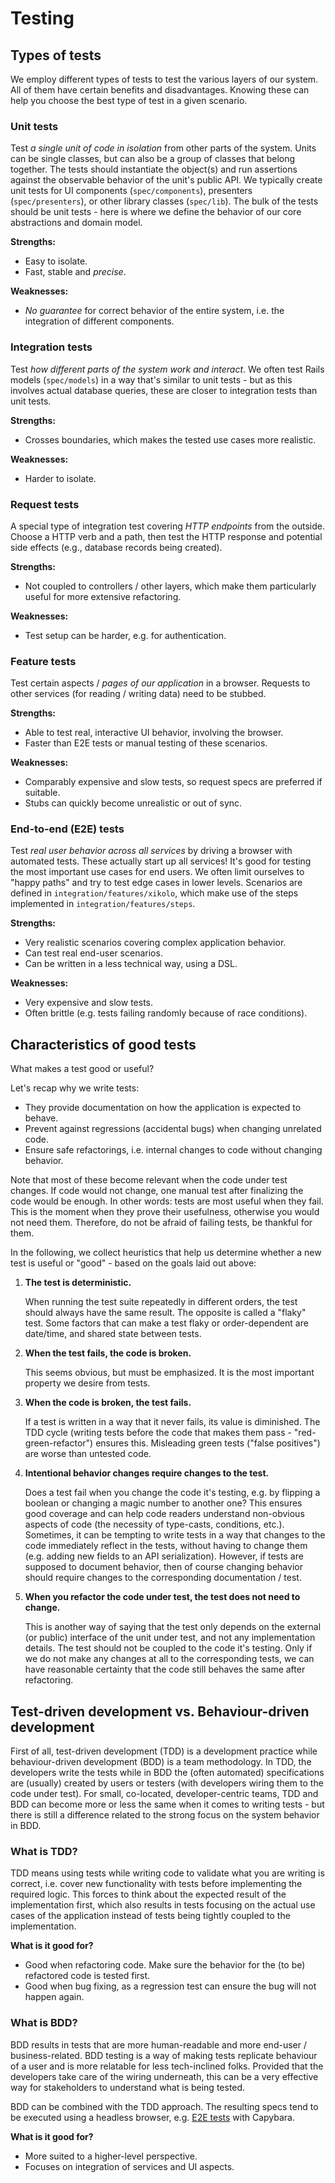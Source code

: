 # Testing

## Types of tests

We employ different types of tests to test the various layers of our system.
All of them have certain benefits and disadvantages.
Knowing these can help you choose the best type of test in a given scenario.

### Unit tests

Test _a single unit of code in isolation_ from other parts of the system.
Units can be single classes, but can also be a group of classes that belong together.
The tests should instantiate the object(s) and run assertions against the observable behavior of the unit's public API.
We typically create unit tests for UI components (`spec/components`), presenters (`spec/presenters`), or other library classes (`spec/lib`).
The bulk of the tests should be unit tests - here is where we define the behavior of our core abstractions and domain model.

**Strengths:**

- Easy to isolate.
- Fast, stable and _precise_.

**Weaknesses:**

- _No guarantee_ for correct behavior of the entire system, i.e. the integration of different components.

### Integration tests

Test _how different parts of the system work and interact_.
We often test Rails models (`spec/models`) in a way that's similar to unit tests - but as this involves actual database queries, these are closer to integration tests than unit tests.

**Strengths:**

- Crosses boundaries, which makes the tested use cases more realistic.

**Weaknesses:**

- Harder to isolate.

### Request tests

A special type of integration test covering _HTTP endpoints_ from the outside.
Choose a HTTP verb and a path, then test the HTTP response and potential side effects (e.g., database records being created).

**Strengths:**

- Not coupled to controllers / other layers, which make them particularly useful for more extensive refactoring.

**Weaknesses:**

- Test setup can be harder, e.g. for authentication.

### Feature tests

Test certain aspects / _pages of our application_ in a browser.
Requests to other services (for reading / writing data) need to be stubbed.

**Strengths:**

- Able to test real, interactive UI behavior, involving the browser.
- Faster than E2E tests or manual testing of these scenarios.

**Weaknesses:**

- Comparably expensive and slow tests, so request specs are preferred if suitable.
- Stubs can quickly become unrealistic or out of sync.

### End-to-end (E2E) tests

Test _real user behavior across all services_ by driving a browser with automated tests.
These actually start up all services!
It's good for testing the most important use cases for end users.
We often limit ourselves to "happy paths" and try to test edge cases in lower levels.
Scenarios are defined in `integration/features/xikolo`, which make use of the steps implemented in `integration/features/steps`.

**Strengths:**

- Very realistic scenarios covering complex application behavior.
- Can test real end-user scenarios.
- Can be written in a less technical way, using a DSL.

**Weaknesses:**

- Very expensive and slow tests.
- Often brittle (e.g. tests failing randomly because of race conditions).

## Characteristics of good tests

What makes a test good or useful?

Let's recap why we write tests:

- They provide documentation on how the application is expected to behave.
- Prevent against regressions (accidental bugs) when changing unrelated code.
- Ensure safe refactorings, i.e. internal changes to code without changing behavior.

Note that most of these become relevant when the code under test changes.
If code would not change, one manual test after finalizing the code would be enough.
In other words: tests are most useful when they fail.
This is the moment when they prove their usefulness, otherwise you would not need them.
Therefore, do not be afraid of failing tests, be thankful for them.

In the following, we collect heuristics that help us determine whether a new test is useful or "good" - based on the goals laid out above:

1. **The test is deterministic.**

    When running the test suite repeatedly in different orders, the test should always have the same result.
    The opposite is called a "flaky" test.
    Some factors that can make a test flaky or order-dependent are date/time, and shared state between tests.

2. **When the test fails, the code is broken.**

    This seems obvious, but must be emphasized. It is the most important property we desire from tests.

3. **When the code is broken, the test fails.**

    If a test is written in a way that it never fails, its value is diminished.
    The TDD cycle (writing tests before the code that makes them pass - "red-green-refactor") ensures this.
    Misleading green tests ("false positives") are worse than untested code.

4. **Intentional behavior changes require changes to the test.**

    Does a test fail when you change the code it's testing, e.g. by flipping a boolean or changing a magic number to another one?
    This ensures good coverage and can help code readers understand non-obvious aspects of code (the necessity of type-casts, conditions, etc.).
    Sometimes, it can be tempting to write tests in a way that changes to the code immediately reflect in the tests, without having to change them (e.g. adding new fields to an API serialization).
    However, if tests are supposed to document behavior, then of course changing behavior should require changes to the corresponding documentation / test.

5. **When you refactor the code under test, the test does not need to change.**

    This is another way of saying that the test only depends on the external (or public) interface of the unit under test, and not any implementation details.
    The test should not be coupled to the code it's testing.
    Only if we do not make any changes at all to the corresponding tests, we can have reasonable certainty that the code still behaves the same after refactoring.

## Test-driven development vs. Behaviour-driven development

First of all, test-driven development (TDD) is a development practice while behaviour-driven development (BDD) is a team methodology.
In TDD, the developers write the tests while in BDD the (often automated) specifications are (usually) created by users or testers (with developers wiring them to the code under test).
For small, co-located, developer-centric teams, TDD and BDD can become more or less the same when it comes to writing tests - but there is still a difference related to the strong focus on the system behavior in BDD.

### What is TDD?

TDD means using tests while writing code to validate what you are writing is correct, i.e. cover new functionality with tests before implementing the required logic.
This forces to think about the expected result of the implementation first, which also results in tests focusing on the actual use cases of the application instead of tests being tightly coupled to the implementation.

**What is it good for?**

- Good when refactoring code. Make sure the behavior for the (to be) refactored code is tested first.
- Good when bug fixing, as a regression test can ensure the bug will not happen again.

### What is BDD?

BDD results in tests that are more human-readable and more end-user / business-related.
BDD testing is a way of making tests replicate behaviour of a user and is more relatable for less tech-inclined folks.
Provided that the developers take care of the wiring underneath, this can be a very effective way for stakeholders to understand what is being tested.

BDD can be combined with the TDD approach.
The resulting specs tend to be executed using a headless browser, e.g. [E2E tests](end_to_end.md) with Capybara.

**What is it good for?**

- More suited to a higher-level perspective.
- Focuses on integration of services and UI aspects.

